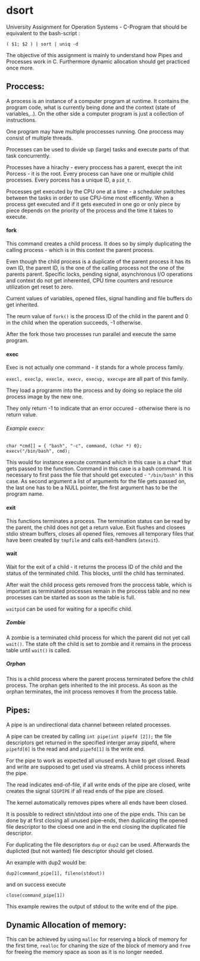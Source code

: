 # dsort
University Assignment for Operation Systems - C-Program that should be equivalent to the bash-script :

`( $1; $2 ) | sort | uniq -d`

The objective of this assignment is mainly to understand how Pipes and Processes work in C. Furthermore dynamic allocation 
should get practiced once more.

## Proccess:
A process is an instance of a computer program  at runtime. It contains the program code, what is currently being done and 
the context (state of variables,..). On the other side a computer program is just a collection of instructions.

One program may have multiple proccesses running. One proccess may consist of multiple threads. 

Processes can be used to divide up (large) tasks and execute parts of that task concurrently.

Processes have a hirachy - every proccess has a parent, execpt the init Porcess - it is the root. Every process can have
one or multiple child processes. Every porcess has a unique ID, a `pid_t`. 

Processes get executed by the CPU one at a time - a scheduler switches between the tasks in order to use CPU-time most 
efficently. When a process get executed and if it gets executed in one go or only piece by piece depends on the priority of 
the process and the time it takes to execute.

#### fork

This command creates a child process. It does so by simply duplicating the calling process - which is in this context the 
parent process. 

Even though the child process is a duplicate of the parent process it has its own ID, the parent ID, is the one of the 
calling process not the one of the parents parent. Specific locks, pending signal, asynchronous I/O operations and 
context do not get inherented, CPU time counters and resource utilization get reset to zero.

Current values of variables, opened files, signal handling and file buffers do get inherited.

The reurn value of `fork()` is the process ID of the child in the parent and 0 in the child when the operation succeeds, -1
otherwise.

After the fork those two processes run parallel and execute the same program.

#### exec

Exec is not actually one command - it stands for a whole process family. 

```execl, execlp, execle, execv, execvp, execvpe``` are all part of this family.

They load a programm into the process and by doing so replace the old process image by the new one.

They only return -1 to indicate that an error occured - otherwise there is no return value.

###### Example execv:

```
char *cmd[] = { "bash", "-c", command, (char *) 0};
execv("/bin/bash", cmd);
```

This would for instance execute command which in this case is a char* that gets passed to the function. Command in this case
is a bash command. It is necessary to first pass the file that should get executed - `"/bin/bash"` in this case. As second
argument a list of arguments for the file gets passed on, the last one has to be a NULL pointer, the first argument has to
be the program name.

#### exit

This functions terminates a process. The termination status can be read by the parent, the child does not get a return value.
Exit flushes and closees stdio stream buffers, closes all opened files, removes all temporary files that have been created by
`tmpfile` and calls exit-handlers (`atexit`).

#### wait

Wait for the exit of a child - it returns the process ID of the child and the status of the terminated child.  This blocks,
until the child has terminated. 

After wait the child process gets removed from the proccess table, which is important as terminated processes remain in the
process table and no new processes can be started as soon as the table is full.

`waitpid` can be used for waiting for a specific child.

##### Zombie

A zombie is a terminated child process for which the parent did not yet call `wait()`. The state oft the child is set to 
zombie and it remains in the process table until `wait()` is called.

##### Orphan

This is a child process where the parent process terminated before the child process. The orphan gets inherited to the init
process. As soon as the orphan terminates, the init process removes it from the process table.

## Pipes:

A pipe is an undirectional data channel between related processes. 

A pipe can be created by calling `int pipe(int pipefd [2]);` the file descriptors get returned in the specified interger
array pipefd, where `pipefd[0]` is the read and and `pipefd[1]` is the write end.

For the pipe to work as expected all unused ends have to get closed. Read and write are supposed to get used via streams. 
A child process inherets the pipe. 

The read indicates end-of-file, if all write ends of the pipe are closed, write creates the signal `SIGPIPE` if all read 
ends of the pipe are closed.

The kernel automatically removes pipes where all ends have been closed.

It is possible to redirect stin/stdout into one of the pipe ends. This can be done by at first closing all unused pipe-ends,
then duplicating the opened file descriptor to the cloesd one and in the end closing the duplicated file descriptor.

For duplicating the file descriptors `dup` or `dup2` can be used. Afterwards the duplicted (but not wanted) file descriptor should get closed. 

An example with dup2 would be:

`dup2(command_pipe[1], fileno(stdout))`

and on success execute

`close(command_pipe[1])`

This example rewires the output of stdout to the write end of the pipe.

## Dynamic Allocation of memory:

This can be achieved by using `malloc` for reserving a block of memory for the first time, `realloc` for chaning the size of the block of memory and `free` for freeing the memory space as soon as it is no longer needed.
